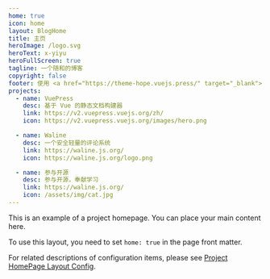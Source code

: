 ```yaml
---
home: true
icon: home
layout: BlogHome
title: 主页
heroImage: /logo.svg
heroText: x-yiyu
heroFullScreen: true
tagline: 一个随和的博客
copyright: false
footer: 使用 <a href="https://theme-hope.vuejs.press/" target="_blank">VuePress Theme Hope</a>
projects:
  - name: VuePress
    desc: 基于 Vue 的静态文档构建器
    link: https://v2.vuepress.vuejs.org/zh/
    icon: https://v2.vuepress.vuejs.org/images/hero.png

  - name: Waline
    desc: 一个安全轻量的评论系统
    link: https://waline.js.org/
    icon: https://waline.js.org/logo.png

  - name: 参与开源
    desc: 参与开源，奉献学习
    link: https://waline.js.org/
    icon: /assets/img/cat.jpg
---
```


This is an example of a project homepage. You can place your main content here.

To use this layout, you need to set `home: true` in the page front matter.

For related descriptions of configuration items, please see [Project HomePage Layout Config](https://theme-hope.vuejs.press/guide/layout/home/).
